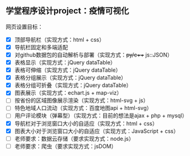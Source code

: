 ## 学堂程序设计project：疫情可视化

网页设置目标：
- [x] 顶部导航栏（实现方式：html + css）
- [x] 导航栏固定和多端适配
- [x] 对github数据包的自动解析与部署（实现方式：~~py/c++~~ js::JSON）
- [x] 表格显示（实现方式：jQuery dataTable）
- [x] 表格可伸缩（实现方式：jQuery dataTable）
- [x] 表格分组展示（实现方式：jQuery dataTable）
- [x] 表格分组可折叠（实现方式：jQuery dataTable）
- [x] 图表展示（实现方式：echart.js + map-viz）
- [ ] 按省份的区域图像展示渲染（实现方式：html-svg + js）
- [ ] 特色地域人口流动（实现方式：百度地图api + html-svg）
- [ ] 用户评论模块（弹幕型）（实现方式：目前的想法是ajax + php + mysql）
- [x] 导航栏对于浏览窗口大小的自适应（实现方式：html + css）
- [x] 图表大小对于浏览窗口大小的自适应（实现方式：JavaScript + css）
- [ ] 老师要求：数据云存储（要求实现方式：node.js）
- [ ] 老师要求：爬虫（要求实现方式：jsDOM）
